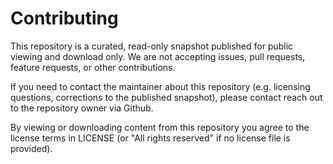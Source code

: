 # Contributing

This repository is a curated, read-only snapshot published for public viewing and download only.
We are not accepting issues, pull requests, feature requests, or other contributions.

If you need to contact the maintainer about this repository (e.g. licensing questions, corrections to the published snapshot), please contact reach out to the repository owner via Github.

By viewing or downloading content from this repository you agree to the license terms in LICENSE (or "All rights reserved" if no license file is provided).